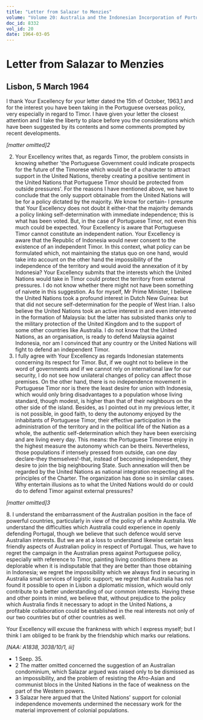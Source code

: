 ```yaml
---
title: "Letter from Salazar to Menzies"
volume: "Volume 20: Australia and the Indonesian Incorporation of Portuguese Timor, 1974-1976"
doc_id: 8332
vol_id: 20
date: 1964-03-05
---
```


# Letter from Salazar to Menzies

## Lisbon, 5 March 1964

I thank Your Excellency for your letter dated the 15th of October, 1963,1 and for the interest you have been taking in the Portuguese overseas policy, very especially in regard to Timor. I have given your letter the closest attention and I take the liberty to place before you the considerations which have been suggested by its contents and some comments prompted by recent developments.

_[matter omitted]2_

  2. Your Excellency writes that, as regards Timor, the problem consists in knowing whether 'the Portuguese Government could indicate prospects for the future of the Timorese which would be of a character to attract support in the United Nations, thereby creating a positive sentiment in the United Nations that Portuguese Timor should be protected from outside pressures'. For the reasons I have mentioned above, we have to conclude that the only support obtainable from the United Nations will be for a policy dictated by the majority. We know for certain- I presume that Your Excellency does not doubt it either-that the majority demands a policy linking self-determination with immediate independence; this is what has been voted. But, in the case of Portuguese Timor, not even this much could be expected. Your Excellency is aware that Portuguese Timor cannot constitute an independent nation. Your Excellency is aware that the Republic of Indonesia would never consent to the existence of an independent Timor. In this context, what policy can be formulated which, not maintaining the status quo on one hand, would take into account on the other hand the impossibility of the independence of the territory and would avoid the annexation of it by Indonesia? Your Excellency submits that the interests which the United Nations would take in Timor could protect the territory from external pressures. I do not know whether there might not have been something of naivete in this suggestion. As for myself, Mr Prime Minister, I believe the United Nations took a profound interest in Dutch New Guinea: but that did not secure self­-determination for the people of West Irian. I also believe the United Nations took an active interest in and even intervened in the formation of Malaysia: but the latter has subsisted thanks only to the military protection of the United Kingdom and to the support of some other countries like Australia. I do not know that the United Nations, as an organisation, is ready to defend Malaysia against Indonesia, nor am I convinced that any country or the United Nations will fight to defend an independent Timor.
  3. I fully agree with Your Excellency as regards Indonesian statements concerning its respect for Timor. But, if we ought not to believe in the word of governments and if we cannot rely on international law for our security, I do not see how unilateral changes of policy can affect those premises. On the other hand, there is no independence movement in Portuguese Timor nor is there the least desire for union with Indonesia, which would only bring disadvantages to a population whose living standard, though modest, is higher than that of their neighbours on the other side of the island. Besides, as I pointed out in my previous letter, it is not possible, in good faith, to deny the autonomy enjoyed by the inhabitants of Portuguese Timor, their effective participation in the administration of the territory and in the political life of the Nation as a whole, the authentic self-determination which they have been exercising and are living every day. This means: the Portuguese Timorese enjoy in the highest measure the autonomy which can be theirs. Nevertheless, those populations if intensely pressed from outside, can one day declare-they themselves!-that, instead of becoming independent, they desire to join the big neighbouring State. Such annexation will then be regarded by the United Nations as national integration respecting all the principles of the Charter. The organization has done so in similar cases. Why entertain illusions as to what the United Nations would do or could do to defend Timor against external pressures?



_[matter omitted]3_

8\. I understand the embarrassment of the Australian position in the face of powerful countries, particularly in view of the policy of a white Australia. We understand the difficulties which Australia could experience in openly defending Portugal, though we believe that such defence would serve Australian interests. But we are at a loss to understand likewise certain less friendly aspects of Australian policy in respect of Portugal. Thus, we have to regret the campaign in the Australian press against Portuguese policy, especially with reference to Timor, painting living conditions there as deplorable when it is indisputable that they are better than those obtaining in Indonesia; we regret the impossibility which we always find in securing in Australia small services of logistic support; we regret that Australia has not found it possible to open in Lisbon a diplomatic mission, which would only contribute to a better understanding of our common interests. Having these and other points in mind, we believe that, without prejudice to the policy which Australia finds it necessary to adopt in the United Nations, a profitable collaboration could be established in the real interests not only of our two countries but of other countries as well.

Your Excellency will excuse the frankness with which I express myself; but I think I am obliged to be frank by the friendship which marks our relations.

_[NAA: A1838, 3038/10/1, iii]_

  * 1 Seep. 35.
  * 2 The matter omitted concerned the suggestion of an Australian condominium, which Salazar argued was raised only to be dismissed as an impossibility, and the problem of resisting the Afro-Asian and communist blocs in the United Nations in the face of weakness on the part of the Western powers.
  * 3 Salazar here argued that the United Nations' support for colonial independence movements undermined the necessary work for the material improvement of colonial populations.


